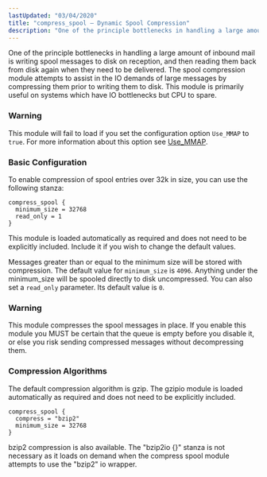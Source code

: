```yaml
---
lastUpdated: "03/04/2020"
title: "compress_spool – Dynamic Spool Compression"
description: "One of the principle bottlenecks in handling a large amount of inbound mail is writing spool messages to disk on reception and then reading them back from disk again when they need to be delivered The spool compression module attempts to assist in the IO demands of large messages by..."
---
```


<a name="idp47136"></a> 

One of the principle bottlenecks in handling a large amount of inbound mail is writing spool messages to disk on reception, and then reading them back from disk again when they need to be delivered. The spool compression module attempts to assist in the IO demands of large messages by compressing them prior to writing them to disk. This module is primarily useful on systems which have IO bottlenecks but CPU to spare.

### Warning

This module will fail to load if you set the configuration option `Use_MMAP` to `true`. For more information about this option see [Use_MMAP](/momentum/3/3-reference/3-reference-conf-ref-use-mmap).

### <a name="modules.compress_spool.configuration"></a> Basic Configuration

To enable compression of spool entries over 32k in size, you can use the following stanza:

<a name="example.compress_spool.3"></a> 


```
compress_spool {
  minimum_size = 32768
  read_only = 1
}
```

This module is loaded automatically as required and does not need to be explicitly included. Include it if you wish to change the default values.

Messages greater than or equal to the minimum size will be stored with compression. The default value for `minimum_size` is `4096`. Anything under the minimum_size will be spooled directly to disk uncompressed. You can also set a `read_only` parameter. Its default value is `0`.

### Warning

This module compresses the spool messages in place. If you enable this module you MUST be certain that the queue is empty before you disable it, or else you risk sending compressed messages without decompressing them.

### <a name="modules.compress_spool.algorithms"></a> Compression Algorithms

The default compression algorithm is gzip. The gzipio module is loaded automatically as required and does not need to be explicitly included.

<a name="example.bzipio.3"></a> 


```
compress_spool {
  compress = "bzip2"
  minimum_size = 32768
}
```

bzip2 compression is also available. The "bzip2io {}" stanza is not necessary as it loads on demand when the compress spool module attempts to use the "bzip2" io wrapper.